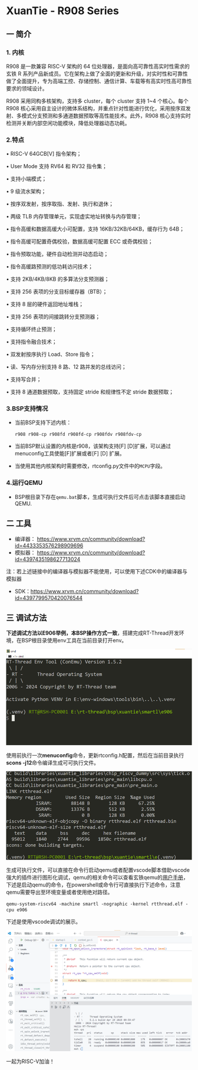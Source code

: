 # XuanTie - R908  Series

## 一 简介

### 1. 内核

R908 是一款兼容 RISC-V 架构的 64 位处理器，是面向高可靠性高实时性需求的玄铁 R 系列产品新成员。它在架构上做了全面的更新和升级，对实时性和可靠性做了全面提升，专为高端工控、存储控制、通信计算、车载等有高实时性高可靠性要求的领域设计。

R908 采用同构多核架构，支持多 cluster，每个 cluster 支持 1~4 个核心。每个 R908 核心采用自主设计的微体系结构，并重点针对性能进行优化，采用按序双发射、多模式分支预测和多通道数据预取等高性能技术。此外，R908 核心支持实时检测并关断内部空闲功能模块，降低处理器动态功耗。

### 2.特点

• RISC-V 64GCB[V] 指令架构；

• User Mode 支持 RV64 和 RV32 指令集；

• 支持小端模式；

• 9 级流水架构；

• 按序双发射，按序取指、发射、执行和退休；

• 两级 TLB 内存管理单元，实现虚实地址转换与内存管理；

• 指令高缓和数据高缓大小可配置，支持 16KB/32KB/64KB，缓存行为 64B；

• 指令高缓可配置奇偶校验，数据高缓可配置 ECC 或奇偶校验；

• 指令预取功能，硬件自动检测并动态启动；

• 指令高缓路预测的低功耗访问技术；

• 支持 2KB/4KB/8KB 的多算法分支预测器；

• 支持 256 表项的分支目标缓存器（BTB）；

• 支持 8 层的硬件返回地址堆栈；

• 支持 256 表项的间接跳转分支预测器；

• 支持循环终止预测；

• 支持指令融合技术；

• 双发射按序执行 Load、Store 指令；

• 读、写内存分别支持 8 路、12 路并发的总线访问；

• 支持写合并；

• 支持 8 通道数据预取，支持固定 stride 和规律性不定 stride 数据预取；

### 3.BSP支持情况

- 当前BSP支持下述内核：

  ```asciiarmor
  r908 r908-cp r908fd r908fd-cp r908fdv r908fdv-cp
  ```

- 当前BSP默认设置的内核是r908，该架构支持[F] [D]扩展，可以通过menuconfig工具使能[F]扩展或者[F] [D] 扩展。

- 当使用其他内核架构时需要修改，rtconfig.py文件中的`MCPU`字段。

### 4.运行QEMU

- BSP根目录下存在`qemu.bat`脚本，生成可执行文件后可点击该脚本直接启动QEMU.

## 二 工具

- 编译器： https://www.xrvm.cn/community/download?id=4433353576298909696
- 模拟器： https://www.xrvm.cn/community/download?id=4397435198627713024

注：若上述链接中的编译器与模拟器不能使用，可以使用下述CDK中的编译器与模拟器

- SDK：https://www.xrvm.cn/community/download?id=4397799570420076544

## 三 调试方法

**下述调试方法以E906举例，本BSP操作方式一致**，搭建完成RT-Thread开发环境，在BSP根目录使用env工具在当前目录打开env。

![](figures/1.env.png)

使用前执行一次**menuconfig**命令，更新rtconfig.h配置，然后在当前目录执行**scons -j12**命令编译生成可可执行文件。

<img src="figures/2.scons.png" alt="env" style="zoom: 95%;" />

生成可执行文件，可以直接在命令行启动qemu或者配置vscode脚本借助vscode强大的插件进行图形化调试，qemu的相关命令可以查看玄铁qemu的[用户手册](https://www.xrvm.cn/community/download?id=4397435198627713024)，下述是启动qemu的命令，在powershell或命令行可直接执行下述命令，注意qemu需要导出至环境变量或者使用绝对路径。

```shell
qemu-system-riscv64 -machine smartl -nographic -kernel rtthread.elf -cpu e906
```

下述是使用vscode调试的展示。

<img src="figures/3.vscode.png" alt="env" style="zoom: 63%;" />

一起为RISC-V加油！